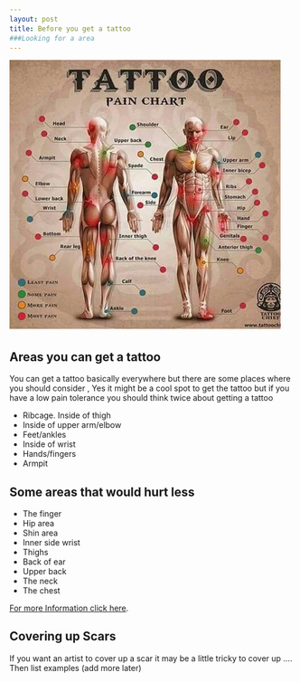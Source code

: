 ```yaml
---
layout: post
title: Before you get a tattoo 
###Looking for a area 
---
```


![tattoo diagram](/images/IMG_6363.JPG)

## Areas you can get a tattoo

You can get a tattoo basically everywhere but there are  some places where you should consider , 
Yes it might be a cool spot to get the tattoo but if you have a low pain tolerance you should think twice about getting a tattoo   
- Ribcage. Inside of thigh
- Inside of upper arm/elbow
- Feet/ankles
- Inside of wrist
- Hands/fingers
- Armpit
  
 ## Some areas that would hurt less
 - The finger 
 - Hip area
 - Shin area 
 - Inner side wrist
 - Thighs 
 - Back of ear
 - Upper back
 - The neck 
 - The chest
 
[For more Information click here](https://www.cosmopolitan.com/uk/body/health/.../tattoo-pain-most-painful-places-body/
).

## Covering up Scars 

If you want an artist to cover up a scar it may be a little tricky to cover up …. Then list examples 
(add more later) 

